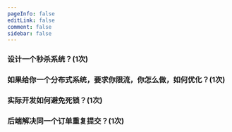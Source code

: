 ```yaml
---
pageInfo: false
editLink: false
comment: false
sidebar: false
---
```


### 设计一个秒杀系统？(1次)

### 如果给你一个分布式系统，要求你限流，你怎么做，如何优化？(1次)

### 实际开发如何避免死锁？(1次)

### 后端解决同一个订单重复提交？(1次)